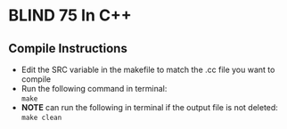 # BLIND 75 In C++
## Compile Instructions
- Edit the SRC variable in the makefile to match the .cc file you want to compile
- Run the following command in terminal:  
 `make`  
- **NOTE** can run the following in terminal if the output file is not deleted:  
`make clean`